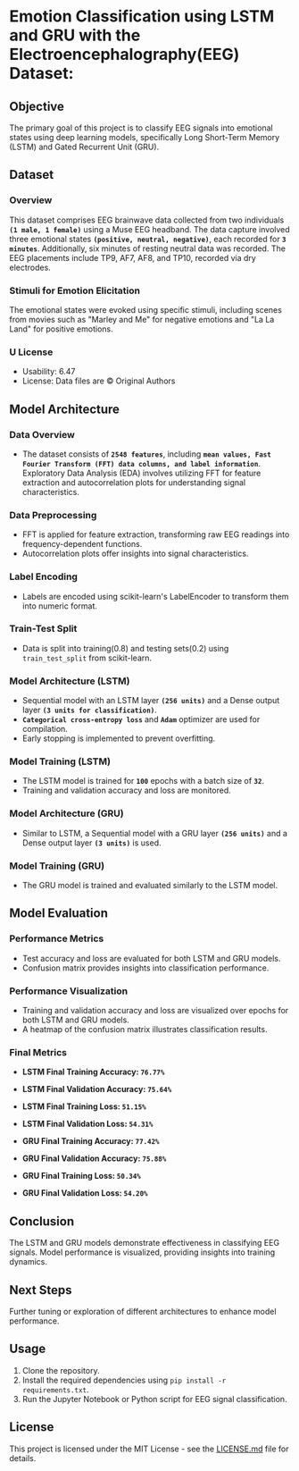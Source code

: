 # Emotion Classification using LSTM and GRU with the Electroencephalography(EEG) Dataset:

## Objective
The primary goal of this project is to classify EEG signals into emotional states using deep learning models, specifically Long Short-Term Memory (LSTM) and Gated Recurrent Unit (GRU).

## Dataset
### Overview
This dataset comprises EEG brainwave data collected from two individuals **`(1 male, 1 female)`** using a Muse EEG headband. The data capture involved three emotional states **`(positive, neutral, negative)`**, each recorded for **`3 minutes`**. Additionally, six minutes of resting neutral data was recorded. The EEG placements include TP9, AF7, AF8, and TP10, recorded via dry electrodes.

### Stimuli for Emotion Elicitation
The emotional states were evoked using specific stimuli, including scenes from movies such as "Marley and Me" for negative emotions and "La La Land" for positive emotions.

### U License
- Usability: 6.47
- License: Data files are © Original Authors

## Model Architecture

### Data Overview
- The dataset consists of **`2548 features`**, including **`mean values, Fast Fourier Transform (FFT) data columns, and label information`**. Exploratory Data Analysis (EDA) involves utilizing FFT for feature extraction and autocorrelation plots for understanding signal characteristics.

### Data Preprocessing
- FFT is applied for feature extraction, transforming raw EEG readings into frequency-dependent functions.
- Autocorrelation plots offer insights into signal characteristics.

### Label Encoding
- Labels are encoded using scikit-learn's LabelEncoder to transform them into numeric format.

### Train-Test Split
- Data is split into training(0.8) and testing sets(0.2) using `train_test_split` from scikit-learn.

### Model Architecture (LSTM)
- Sequential model with an LSTM layer **`(256 units)`** and a Dense output layer **`(3 units for classification)`**.
- **`Categorical cross-entropy loss`** and **`Adam`** optimizer are used for compilation.
- Early stopping is implemented to prevent overfitting.

### Model Training (LSTM)
- The LSTM model is trained for **`100`** epochs with a batch size of **`32`**.
- Training and validation accuracy and loss are monitored.

### Model Architecture (GRU)
- Similar to LSTM, a Sequential model with a GRU layer **`(256 units)`** and a Dense output layer **`(3 units)`** is used.

### Model Training (GRU)
- The GRU model is trained and evaluated similarly to the LSTM model.

## Model Evaluation

### Performance Metrics
- Test accuracy and loss are evaluated for both LSTM and GRU models.
- Confusion matrix provides insights into classification performance.

### Performance Visualization
- Training and validation accuracy and loss are visualized over epochs for both LSTM and GRU models.
- A heatmap of the confusion matrix illustrates classification results.

### Final Metrics
- **LSTM Final Training Accuracy: `76.77%`**
- **LSTM Final Validation Accuracy: `75.64%`**
- **LSTM Final Training Loss: `51.15%`**
- **LSTM Final Validation Loss: `54.31%`**

- **GRU Final Training Accuracy: `77.42%`**
- **GRU Final Validation Accuracy: `75.88%`**
- **GRU Final Training Loss: `50.34%`**
- **GRU Final Validation Loss: `54.20%`**

## Conclusion
The LSTM and GRU models demonstrate effectiveness in classifying EEG signals. Model performance is visualized, providing insights into training dynamics.

## Next Steps
Further tuning or exploration of different architectures to enhance model performance.

## Usage
1. Clone the repository.
2. Install the required dependencies using `pip install -r requirements.txt`.
3. Run the Jupyter Notebook or Python script for EEG signal classification.

## License
This project is licensed under the MIT License - see the [LICENSE.md](LICENSE.md) file for details.
